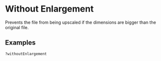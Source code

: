 # Without Enlargement

Prevents the file from being upscaled if the dimensions are bigger than the original file.

## Examples

```
?withoutEnlargement
```
